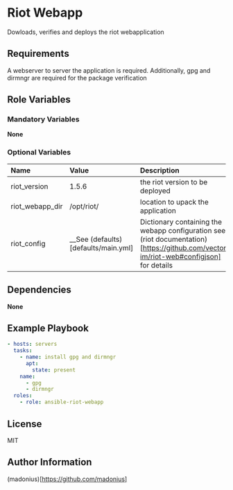 # Riot Webapp

Dowloads, verifies and deploys the riot webapplication

## Requirements

A webserver to server the application is required.
Additionally, gpg and dirmngr are required for the package verification

## Role Variables

### Mandatory Variables

__None__

### Optional Variables

| Name | Value | Description |
| :--- | :---  | :---        |
| riot_version | 1.5.6 | the riot version to be deployed |
| riot_webapp_dir | /opt/riot/ | location to upack the application |
| riot_config | __See (defaults)[defaults/main.yml] | Dictionary containing the webapp configuration see (riot documentation)[https://github.com/vector-im/riot-web#configjson] for details

## Dependencies

__None__

## Example Playbook

```yaml
- hosts: servers
  tasks:
    - name: install gpg and dirmngr
      apt:
        state: present
	name:
	  - gpg
	  - dirmngr
  roles:
    - role: ansible-riot-webapp
```

License
-------

MIT

Author Information
------------------

(madonius)[https://github.com/madonius]
